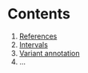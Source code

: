 # Contents

1. [References](https://github.mskcc/vaporware/blob/master/docs/REFERENCES.md)
  1. [Intervals](https://github.mskcc/vaporware/blob/master/docs/INTERVALS.md)
2. [Variant annotation](https://github.mskcc/vaporware/blob/master/docs/ANNOTATION.md)
3. ...